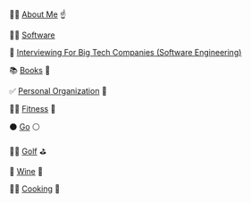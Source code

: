 🙋‍♂️ [About Me](about-me.html) ☝️

👨‍💻 [Software](software.html)

🏢 [Interviewing For Big Tech Companies (Software Engineering)](interviewing-for-big-tech-cos-swe.html)

📚 [Books](books.html) 📖

✅ [Personal Organization](personal-organization.html) 📆

🏋️‍♂️ [Fitness](fitness.html) 💪

⚫️ [Go](go.html) ⚪️

🏌️‍♂️ [Golf](golf.html) ⛳️

🍷 [Wine](wine.html) 🍇

👨‍🍳 [Cooking](cooking.html) 🥣 
